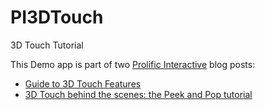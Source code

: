 # PI3DTouch
3D Touch Tutorial

This Demo app is part of two [Prolific Interactive](http://prolificinteractive.com/) blog posts:
* [Guide to 3D Touch Features](http://blog.prolificinteractive.com/2015/12/09/guide-to-3d-touch-features/)
* [3D Touch behind the scenes: the Peek and Pop tutorial](http://blog.prolificinteractive.com/2015/12/09/3d-touch-behind-the-scenes-the-peek-and-pop-tutorial)
